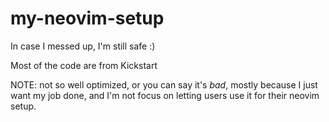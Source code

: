 # my-neovim-setup
In case I messed up, I'm still safe :)

Most of the code are from Kickstart

NOTE: not so well optimized, or you can say it's *bad*, mostly because I just want my job done, and I'm not focus on letting users use it for their neovim setup.
